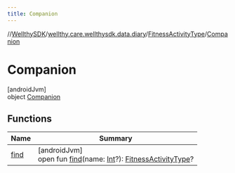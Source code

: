 ```yaml
---
title: Companion
---
```

//[WellthySDK](../../../../index.html)/[wellthy.care.wellthysdk.data.diary](../../index.html)/[FitnessActivityType](../index.html)/[Companion](index.html)



# Companion



[androidJvm]\
object [Companion](index.html)



## Functions


| Name | Summary |
|---|---|
| [find](find.html) | [androidJvm]<br>open fun [find](find.html)(name: [Int](https://kotlinlang.org/api/latest/jvm/stdlib/kotlin/-int/index.html)?): [FitnessActivityType](../index.html)? |

